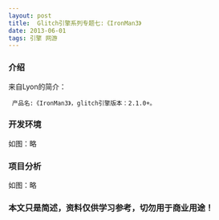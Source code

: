 ```yaml
---
layout: post
title:  Glitch引擎系列专题七:《IronMan3》
date: 2013-06-01
tags: 引擎 网游
---
```



### 介绍


来自Lyon的简介：

	 产品名:《IronMan3》，glitch引擎版本：2.1.0+。




### 开发环境

如图：略

### 项目分析

如图：略



### 本文只是简述，资料仅供学习参考，切勿用于商业用途！